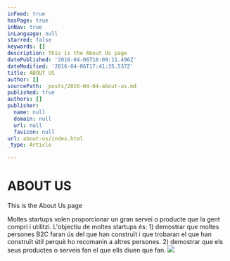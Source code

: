 ```yaml
---
inFeed: true
hasPage: true
inNav: true
inLanguage: null
starred: false
keywords: []
description: This is the About Us page
datePublished: '2016-04-06T18:09:11.496Z'
dateModified: '2016-04-06T17:41:35.537Z'
title: ABOUT US
author: []
sourcePath: _posts/2016-04-04-about-us.md
published: true
authors: []
publisher:
  name: null
  domain: null
  url: null
  favicon: null
url: about-us/index.html
_type: Article

---
```

# ABOUT US

This is the About Us page

Moltes startups volen proporcionar un gran servei o producte que la gent compri i utilitzi. L'objectiu de moltes startups és: 1) demostrar que moltes persones B2C faran ús del que han construït i que trobaran el que han construït útil perquè ho recomanin a altres persones. 2) demostrar que els seus productes o serveis fan el que ells diuen que fan.
![](https://the-grid-user-content.s3-us-west-2.amazonaws.com/079e1a0c-5902-436e-88b8-55dbc2ad2e40.jpg)